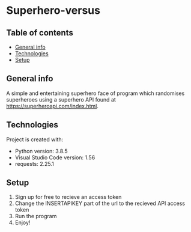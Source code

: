 # Superhero-versus

## Table of contents
* [General info](#general-info)
* [Technologies](#technologies)
* [Setup](#setup)

## General info
A simple and entertaining superhero face of program which randomises superheroes using a superhero API found at https://superheroapi.com/index.html.
	
## Technologies
Project is created with:
* Python version: 3.8.5
* Visual Studio Code version: 1.56
* requests: 2.25.1 
	
## Setup
1. Sign up for free to recieve an access token
2. Change the INSERTAPIKEY part of the url to the recieved API access token
3. Run the program
4. Enjoy!
